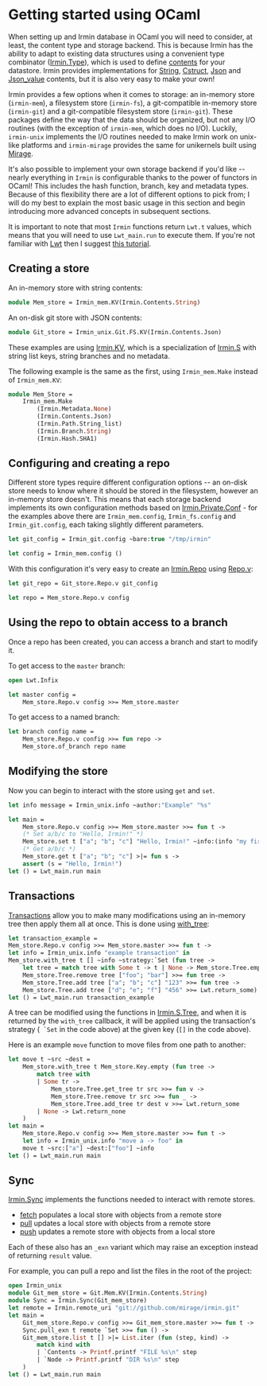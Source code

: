 # Getting started using OCaml

When setting up and Irmin database in OCaml you will need to consider, at least, the content type and storage backend. This is because Irmin has the ability to adapt to existing data structures using a convenient type combinator ([Irmin.Type](https://mirage.github.io/irmin/irmin/Irmin/Type/index.html)), which is used to define [contents](https://mirage.github.io/irmin/irmin/Irmin/Contents/index.html) for your datastore. Irmin provides implementations for [String](https://mirage.github.io/irmin/irmin/Irmin/Contents/index.html#module-String), [Cstruct](https://mirage.github.io/irmin/irmin/Irmin/Contents/index.html#module-Cstruct), [Json](https://mirage.github.io/irmin/irmin/Irmin/Contents/index.html#module-Json) and [Json_value](https://mirage.github.io/irmin/irmin/Irmin/Contents/index.html#module-Json_value) contents, but it is also very easy to make your own!

Irmin provides a few options when it comes to storage: an in-memory store (`irmin-mem`), a filesystem store (`irmin-fs`), a git-compatible in-memory store (`irmin-git`) and a git-compatible filesystem store (`irmin-git`). These packages define the way that the data should be organized, but not any I/O routines (with the exception of `irmin-mem`, which does no I/O). Luckily, `irmin-unix` implements the I/O routines needed to make Irmin work on unix-like platforms and `irmin-mirage` provides the same for unikernels built using [Mirage](https://mirage.io).

It's also possible to implement your own storage backend if you'd like -- nearly everything in `Irmin` is configurable thanks to the power of functors in OCaml! This includes the hash function, branch, key and metadata types. Because of this flexibility there are a lot of different options to pick from; I will do my best to explain the most basic usage in this section and begin introducing more advanced concepts in subsequent sections.

It is important to note that most `Irmin` functions return `Lwt.t` values, which means that you will need to use `Lwt_main.run` to execute them. If you're not familiar with [Lwt](https://github.com/ocsigen/lwt) then I suggest [this tutorial](https://mirage.io/wiki/tutorial-lwt).

## Creating a store

An in-memory store with string contents:

```ocaml
module Mem_store = Irmin_mem.KV(Irmin.Contents.String)
```

An on-disk git store with JSON contents:

```ocaml
module Git_store = Irmin_unix.Git.FS.KV(Irmin.Contents.Json)
```

These examples are using [Irmin.KV]( https://mirage.github.io/irmin/irmin/Irmin/module-type-KV/index.html), which is a specialization of [Irmin.S](https://mirage.github.io/irmin/irmin/Irmin/module-type-S/index.html) with string list keys, string branches and no metadata.

The following example is the same as the first, using `Irmin_mem.Make` instead of `Irmin_mem.KV`:

```ocaml
module Mem_Store =
    Irmin_mem.Make
        (Irmin.Metadata.None)
        (Irmin.Contents.Json)
        (Irmin.Path.String_list)
        (Irmin.Branch.String)
        (Irmin.Hash.SHA1)
```

## Configuring and creating a repo

Different store types require different configuration options -- an on-disk store needs to know where it should be stored in the filesystem, however an in-memory store doesn't. This means that each storage backend implements its own configuration methods based on [Irmin.Private.Conf](https://mirage.github.io/irmin/irmin/Irmin/Private/Conf/index.html) - for the examples above there are `Irmin_mem.config`, `Irmin_fs.config` and `Irmin_git.config`, each taking slightly different parameters.

```ocaml
let git_config = Irmin_git.config ~bare:true "/tmp/irmin"
```

```ocaml
let config = Irmin_mem.config ()
```

With this configuration it's very easy to create an [Irmin.Repo](https://mirage.github.io/irmin/irmin/Irmin/Repo/index.html) using [Repo.v](https://mirage.github.io/irmin/irmin/Irmin/Make/Repo/index.html#val-v):

```ocaml
let git_repo = Git_store.Repo.v git_config
```

```ocaml
let repo = Mem_store.Repo.v config
```

## Using the repo to obtain access to a branch

Once a repo has been created, you can access a branch and start to modify it.

To get access to the `master` branch:

```ocaml
open Lwt.Infix

let master config =
    Mem_store.Repo.v config >>= Mem_store.master
```

To get access to a named branch:

```ocaml
let branch config name =
    Mem_store.Repo.v config >>= fun repo ->
    Mem_store.of_branch repo name
```

## Modifying the store

Now you can begin to interact with the store using `get` and `set`.

```ocaml
let info message = Irmin_unix.info ~author:"Example" "%s"

let main =
    Mem_store.Repo.v config >>= Mem_store.master >>= fun t ->
    (* Set a/b/c to "Hello, Irmin!" *)
    Mem_store.set t ["a"; "b"; "c"] "Hello, Irmin!" ~info:(info "my first commit") >>= fun () ->
    (* Get a/b/c *)
    Mem_store.get t ["a"; "b"; "c"] >|= fun s ->
    assert (s = "Hello, Irmin!")
let () = Lwt_main.run main
```

## Transactions

[Transactions](https://mirage.github.io/irmin/irmin/Irmin/module-type-S_MAKER/index.html#type-transaction) allow you to make many modifications using an in-memory tree then apply them all at once. This is done using [with_tree](https://mirage.github.io/irmin/irmin/Irmin/module-type-S_MAKER/index.html#val-with_tree):

```ocaml
let transaction_example =
Mem_store.Repo.v config >>= Mem_store.master >>= fun t ->
let info = Irmin_unix.info "example transaction" in
Mem_store.with_tree t [] ~info ~strategy:`Set (fun tree ->
    let tree = match tree with Some t -> t | None -> Mem_store.Tree.empty in
    Mem_store.Tree.remove tree ["foo"; "bar"] >>= fun tree ->
    Mem_store.Tree.add tree ["a"; "b"; "c"] "123" >>= fun tree ->
    Mem_store.Tree.add tree ["d"; "e"; "f"] "456" >>= Lwt.return_some)
let () = Lwt_main.run transaction_example
```

A tree can be modified using the functions in [Irmin.S.Tree](https://mirage.github.io/irmin/irmin/Irmin/module-type-S/Tree/index.html), and when it is returned by the `with_tree` callback, it will be applied using the transaction's strategy (``` `Set``` in the code above)  at the given key (`[]` in the code above).

Here is an example `move` function to move files from one path to another:

```ocaml
let move t ~src ~dest =
    Mem_store.with_tree t Mem_store.Key.empty (fun tree ->
        match tree with
        | Some tr ->
            Mem_store.Tree.get_tree tr src >>= fun v ->
            Mem_store.Tree.remove tr src >>= fun _ ->
            Mem_store.Tree.add_tree tr dest v >>= Lwt.return_some
        | None -> Lwt.return_none
    )
let main =
    Mem_store.Repo.v config >>= Mem_store.master >>= fun t ->
    let info = Irmin_unix.info "move a -> foo" in
    move t ~src:["a"] ~dest:["foo"] ~info
let () = Lwt_main.run main
```

## Sync

[Irmin.Sync](https://docs.mirage.io/irmin/Irmin/Sync/index.html) implements the functions needed to interact with remote stores.

- [fetch](https://docs.mirage.io/irmin/Irmin/Sync/index.html#val-fetch) populates a local store with objects from a remote store
- [pull](https://docs.mirage.io/irmin/Irmin/Sync/index.html#val-pull) updates a local store with objects from a remote store
- [push](https://docs.mirage.io/irmin/Irmin/Sync/index.html#val-fpush) updates a remote store with objects from a local store

Each of these also has an `_exn` variant which may raise an exception instead of returning `result` value.

For example, you can pull a repo and list the files in the root of the project:

```ocaml
open Irmin_unix
module Git_mem_store = Git.Mem.KV(Irmin.Contents.String)
module Sync = Irmin.Sync(Git_mem_store)
let remote = Irmin.remote_uri "git://github.com/mirage/irmin.git"
let main =
    Git_mem_store.Repo.v config >>= Git_mem_store.master >>= fun t ->
    Sync.pull_exn t remote `Set >>= fun () ->
    Git_mem_store.list t [] >|= List.iter (fun (step, kind) ->
        match kind with
        | `Contents -> Printf.printf "FILE %s\n" step
        | `Node -> Printf.printf "DIR %s\n" step
    )
let () = Lwt_main.run main
```
